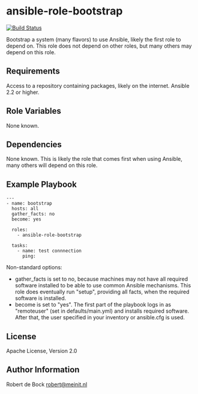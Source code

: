 ansible-role-bootstrap
=========

[![Build Status](https://travis-ci.org/robertdebock/ansible-role-bootstrap.svg?branch=master)](https://travis-ci.org/robertdebock/ansible-role-bootstrap)

Bootstrap a system (many flavors) to use Ansible, likely the first role to depend on. This role does not depend on other roles, but many others may depend on this role.

Requirements
------------

Access to a repository containing packages, likely on the internet.
Ansible 2.2 or higher.

Role Variables
--------------

None known.

Dependencies
------------

None known. This is likely the role that comes first when using Ansible, many others will depend on this role.

Example Playbook
----------------

```
---
- name: bootstrap
  hosts: all
  gather_facts: no
  become: yes

  roles:
    - ansible-role-bootstrap

  tasks:
    - name: test connnection
      ping:
```

Non-standard options:
- gather_facts is set to no, because machines may not have all required software installed to be able to use common Ansible mechanisms. This role does eventually run "setup", providing all facts, when the required software is installed.
- become is set to "yes". The first part of the playbook logs in as "remoteuser" (set in defaults/main.yml) and installs required software. After that, the user specified in your inventory or ansible.cfg is used.

License
-------

Apache License, Version 2.0

Author Information
------------------

Robert de Bock <robert@meinit.nl>
